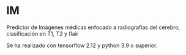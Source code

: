 # IM
Predictor de Imágenes médicas enfocado a radiografías del cerebro, clasificación en T1, T2 y flair

Se ha realizado con tensorflow 2.12 y python 3.9 o superior.

